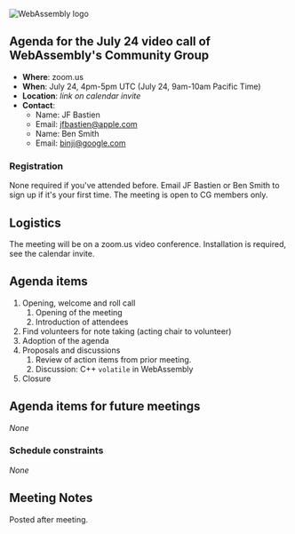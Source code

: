 ![WebAssembly logo](/images/WebAssembly.png)

## Agenda for the July 24 video call of WebAssembly's Community Group

- **Where**: zoom.us
- **When**: July 24, 4pm-5pm UTC (July 24, 9am-10am Pacific Time)
- **Location**: *link on calendar invite*
- **Contact**:
    - Name: JF Bastien
    - Email: jfbastien@apple.com
    - Name: Ben Smith
    - Email: binji@google.com

### Registration

None required if you've attended before. Email JF Bastien or Ben Smith to sign
up if it's your first time. The meeting is open to CG members only.

## Logistics

The meeting will be on a zoom.us video conference.
Installation is required, see the calendar invite.

## Agenda items

1. Opening, welcome and roll call
    1. Opening of the meeting
    1. Introduction of attendees
1. Find volunteers for note taking (acting chair to volunteer)
1. Adoption of the agenda
1. Proposals and discussions
    1. Review of action items from prior meeting.
    1. Discussion: C++ `volatile` in WebAssembly
1. Closure

## Agenda items for future meetings

*None*

### Schedule constraints

*None*

## Meeting Notes

Posted after meeting.

